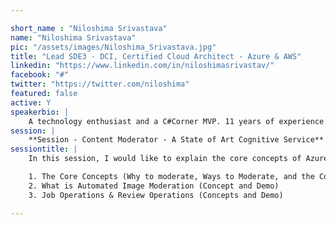 ```yaml
---

short_name : "Niloshima Srivastava"
name: "Niloshima Srivastava"
pic: "/assets/images/Niloshima_Srivastava.jpg"
title: "Lead SDE3 - DCI, Certified Cloud Architect - Azure & AWS"
linkedin: "https://www.linkedin.com/in/niloshimasrivastav/"
facebook: "#"
twitter: "https://twitter.com/niloshima"
featured: false
active: Y
speakerbio: |
    A technology enthusiast and a C#Corner MVP. 11 years of experience with Microsoft technology stack. A Hardcore Microsoft Gal
session: |
    **Session - Content Moderator - A State of Art Cognitive Service**
sessiontitle: |
    In this session, I would like to explain the core concepts of Azure Cognitive Service Content Moderator API. It is going to be a hands-on session which will complete -

    1. The Core Concepts (Why to moderate, Ways to Moderate, and the Content Moderator API)
    2. What is Automated Image Moderation (Concept and Demo)
    3. Job Operations & Review Operations (Concepts and Demo)

---
```


